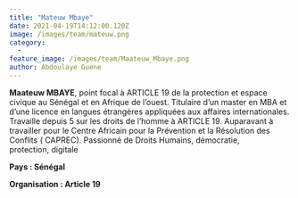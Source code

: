 ```yaml
---
title: "Mateuw Mbaye"
date: 2021-04-19T14:12:00.120Z
image: /images/team/mateuw.png
category:
  - 
feature_image: /images/team/Maateuw_Mbaye.png
author: Abdoulaye Guene
---
```

**Maateuw MBAYE**, point focal à ARTICLE 19 de la protection et espace civique au Sénégal et en Afrique de l’ouest. Titulaire d’un master en MBA et d’une licence en langues étrangères appliquées aux affaires internationales. Travaille depuis 5 sur les droits de l’homme à ARTICLE 19. Auparavant à travailler pour le Centre Africain pour la Prévention et la Résolution des Conflits ( CAPREC). Passionné de Droits Humains, démocratie, protection, digitale 

**Pays : Sénégal** 

**Organisation : Article 19**